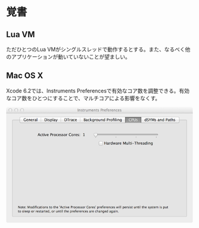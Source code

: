 # 覚書

## Lua VM

ただひとつのLua VMがシングルスレッドで動作するとする。また、なるべく他のアプリケーションが動いていないことが望ましい。

## Mac OS X

Xcode 6.2では、Instruments Preferencesで有効なコア数を調整できる。有効なコア数をひとつにすることで、マルチコアによる影響をなくす。

![Instruments Preferences](instruments_preferences.png)

